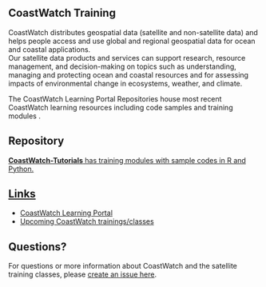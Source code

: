 ## CoastWatch Training

CoastWatch distributes geospatial data (satellite and non-satellite data) and helps people access and use global and regional geospatial data for ocean and coastal applications.  
Our satellite data products and services can support research, resource management, and decision-making on topics such as understanding, managing and protecting ocean and coastal resources and for assessing impacts of environmental change in ecosystems, weather, and climate.

The CoastWatch Learning Portal Repositories house most recent CoastWatch learning resources including code samples and training modules .

## Repository
**<a href="https://github.com/coastwatch-training/CoastWatch-Tutorials">CoastWatch-Tutorials**  has training modules with sample codes in R and Python.

## Links
* <a href="https://umd.instructure.com/courses/1336575">CoastWatch Learning Portal</a>
* <a href="https://umd.instructure.com/courses/1336575/pages/coastwatch-satellite-course">Upcoming CoastWatch trainings/classes</a>


## Questions?
For questions or more information about CoastWatch and the satellite training classes, please <a href="https://github.com/coastwatch-training/.github/issues">create an issue here</a>.
